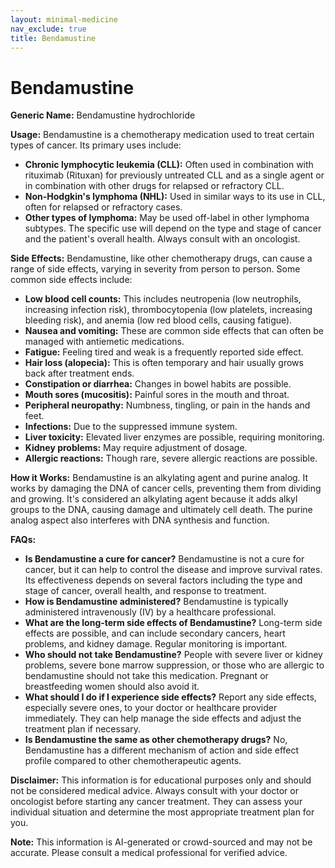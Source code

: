 ```yaml
---
layout: minimal-medicine
nav_exclude: true
title: Bendamustine
---
```


# Bendamustine

**Generic Name:** Bendamustine hydrochloride

**Usage:** Bendamustine is a chemotherapy medication used to treat certain types of cancer.  Its primary uses include:

* **Chronic lymphocytic leukemia (CLL):** Often used in combination with rituximab (Rituxan) for previously untreated CLL and as a single agent or in combination with other drugs for relapsed or refractory CLL.
* **Non-Hodgkin's lymphoma (NHL):**  Used in similar ways to its use in CLL, often for relapsed or refractory cases.
* **Other types of lymphoma:**  May be used off-label in other lymphoma subtypes.  The specific use will depend on the type and stage of cancer and the patient's overall health.  Always consult with an oncologist.

**Side Effects:**  Bendamustine, like other chemotherapy drugs, can cause a range of side effects, varying in severity from person to person.  Some common side effects include:

* **Low blood cell counts:** This includes neutropenia (low neutrophils, increasing infection risk), thrombocytopenia (low platelets, increasing bleeding risk), and anemia (low red blood cells, causing fatigue).
* **Nausea and vomiting:** These are common side effects that can often be managed with antiemetic medications.
* **Fatigue:** Feeling tired and weak is a frequently reported side effect.
* **Hair loss (alopecia):**  This is often temporary and hair usually grows back after treatment ends.
* **Constipation or diarrhea:** Changes in bowel habits are possible.
* **Mouth sores (mucositis):**  Painful sores in the mouth and throat.
* **Peripheral neuropathy:** Numbness, tingling, or pain in the hands and feet.
* **Infections:**  Due to the suppressed immune system.
* **Liver toxicity:** Elevated liver enzymes are possible, requiring monitoring.
* **Kidney problems:**  May require adjustment of dosage.
* **Allergic reactions:** Though rare, severe allergic reactions are possible.


**How it Works:** Bendamustine is an alkylating agent and purine analog.  It works by damaging the DNA of cancer cells, preventing them from dividing and growing.  It's considered an alkylating agent because it adds alkyl groups to the DNA, causing damage and ultimately cell death.  The purine analog aspect also interferes with DNA synthesis and function.


**FAQs:**

* **Is Bendamustine a cure for cancer?**  Bendamustine is not a cure for cancer, but it can help to control the disease and improve survival rates.  Its effectiveness depends on several factors including the type and stage of cancer, overall health, and response to treatment.
* **How is Bendamustine administered?**  Bendamustine is typically administered intravenously (IV) by a healthcare professional.
* **What are the long-term side effects of Bendamustine?**  Long-term side effects are possible, and can include secondary cancers, heart problems, and kidney damage.  Regular monitoring is important.
* **Who should not take Bendamustine?**  People with severe liver or kidney problems, severe bone marrow suppression, or those who are allergic to bendamustine should not take this medication.  Pregnant or breastfeeding women should also avoid it.
* **What should I do if I experience side effects?**  Report any side effects, especially severe ones, to your doctor or healthcare provider immediately.  They can help manage the side effects and adjust the treatment plan if necessary.
* **Is Bendamustine the same as other chemotherapy drugs?** No, Bendamustine has a different mechanism of action and side effect profile compared to other chemotherapeutic agents.


**Disclaimer:** This information is for educational purposes only and should not be considered medical advice.  Always consult with your doctor or oncologist before starting any cancer treatment. They can assess your individual situation and determine the most appropriate treatment plan for you.


**Note:** This information is AI-generated or crowd-sourced and may not be accurate. Please consult a medical professional for verified advice.